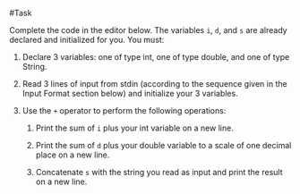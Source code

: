 #Task

Complete the code in the editor below. The variables `i`, `d`, and `s` are already declared and initialized for you. You must:

1. Declare 3 variables: one of type int, one of type double, and one of type String.

2. Read 3 lines of input from stdin (according to the sequence given in the Input Format section below) and initialize your 3 variables.

3. Use the `+` operator to perform the following operations:

    1. Print the sum of `i` plus your int variable on a new line.

    2. Print the sum of `d` plus your double variable to a scale of one decimal place on a new line.

    3. Concatenate `s` with the string you read as input and print the result on a new line.